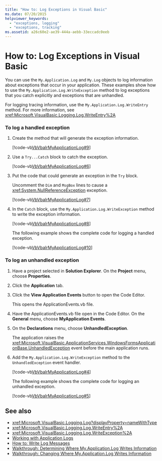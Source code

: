 ```yaml
---
title: "How to: Log Exceptions in Visual Basic"
ms.date: 07/20/2015
helpviewer_keywords: 
  - "exceptions, logging"
  - "exceptions, tracking"
ms.assetid: a26c60e2-ae39-444a-aebb-33eccadc0eeb
---
```

# How to: Log Exceptions in Visual Basic
You can use the `My.Application.Log` and `My.Log` objects to log information about exceptions that occur in your application. These examples show how to use the `My.Application.Log.WriteException` method to log exceptions that you catch explicitly and exceptions that are unhandled.  
  
 For logging tracing information, use the `My.Application.Log.WriteEntry` method. For more information, see <xref:Microsoft.VisualBasic.Logging.Log.WriteEntry%2A>  
  
### To log a handled exception  
  
1. Create the method that will generate the exception information.  
  
     [!code-vb[VbVbalrMyApplicationLog#9](~/samples/snippets/visualbasic/VS_Snippets_VBCSharp/VbVbalrMyApplicationLog/VB/Form1.vb#9)]  
  
2. Use a `Try...Catch` block to catch the exception.  
  
     [!code-vb[VbVbalrMyApplicationLog#6](~/samples/snippets/visualbasic/VS_Snippets_VBCSharp/VbVbalrMyApplicationLog/VB/Form1.vb#6)]  
  
3. Put the code that could generate an exception in the `Try` block.  
  
     Uncomment the `Dim` and `MsgBox` lines to cause a <xref:System.NullReferenceException> exception.  
  
     [!code-vb[VbVbalrMyApplicationLog#7](~/samples/snippets/visualbasic/VS_Snippets_VBCSharp/VbVbalrMyApplicationLog/VB/Form1.vb#7)]  
  
4. In the `Catch` block, use the `My.Application.Log.WriteException` method to write the exception information.  
  
     [!code-vb[VbVbalrMyApplicationLog#8](~/samples/snippets/visualbasic/VS_Snippets_VBCSharp/VbVbalrMyApplicationLog/VB/Form1.vb#8)]  
  
     The following example shows the complete code for logging a handled exception.  
  
     [!code-vb[VbVbalrMyApplicationLog#10](~/samples/snippets/visualbasic/VS_Snippets_VBCSharp/VbVbalrMyApplicationLog/VB/Form1.vb#10)]  
  
### To log an unhandled exception  
  
1. Have a project selected in **Solution Explorer**. On the **Project** menu, choose **Properties**.  
  
2. Click the **Application** tab.  
  
3. Click the **View Application Events** button to open the Code Editor.  
  
     This opens the ApplicationEvents.vb file.  
  
4. Have the ApplicationEvents.vb file open in the Code Editor. On the **General** menu, choose **MyApplication Events**.  
  
5. On the **Declarations** menu, choose **UnhandledException**.  
  
     The application raises the <xref:Microsoft.VisualBasic.ApplicationServices.WindowsFormsApplicationBase.UnhandledException> event before the main application runs.  
  
6. Add the `My.Application.Log.WriteException` method to the `UnhandledException` event handler.  
  
     [!code-vb[VbVbalrMyApplicationLog#4](~/samples/snippets/visualbasic/VS_Snippets_VBCSharp/VbVbalrMyApplicationLog/VB/MyEventsFake.vb#4)]  
  
     The following example shows the complete code for logging an unhandled exception.  
  
     [!code-vb[VbVbalrMyApplicationLog#5](~/samples/snippets/visualbasic/VS_Snippets_VBCSharp/VbVbalrMyApplicationLog/VB/MyEventsFake.vb#5)]  
  
## See also

- <xref:Microsoft.VisualBasic.Logging.Log?displayProperty=nameWithType>
- <xref:Microsoft.VisualBasic.Logging.Log.WriteEntry%2A>
- <xref:Microsoft.VisualBasic.Logging.Log.WriteException%2A>
- [Working with Application Logs](../../../../visual-basic/developing-apps/programming/log-info/working-with-application-logs.md)
- [How to: Write Log Messages](../../../../visual-basic/developing-apps/programming/log-info/how-to-write-log-messages.md)
- [Walkthrough: Determining Where My.Application.Log Writes Information](../../../../visual-basic/developing-apps/programming/log-info/walkthrough-determining-where-my-application-log-writes-information.md)
- [Walkthrough: Changing Where My.Application.Log Writes Information](../../../../visual-basic/developing-apps/programming/log-info/walkthrough-changing-where-my-application-log-writes-information.md)
